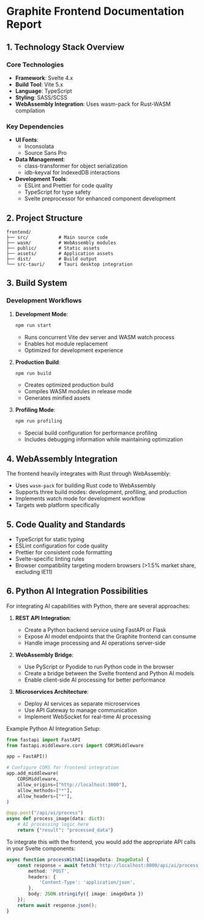 # Graphite Frontend Documentation Report

## 1. Technology Stack Overview

### Core Technologies
- **Framework**: Svelte 4.x
- **Build Tool**: Vite 5.x
- **Language**: TypeScript
- **Styling**: SASS/SCSS
- **WebAssembly Integration**: Uses wasm-pack for Rust-WASM compilation

### Key Dependencies
- **UI Fonts**: 
  - Inconsolata
  - Source Sans Pro
- **Data Management**:
  - class-transformer for object serialization
  - idb-keyval for IndexedDB interactions
- **Development Tools**:
  - ESLint and Prettier for code quality
  - TypeScript for type safety
  - Svelte preprocessor for enhanced component development

## 2. Project Structure

```
frontend/
├── src/           # Main source code
├── wasm/          # WebAssembly modules
├── public/        # Static assets
├── assets/        # Application assets
├── dist/          # Build output
└── src-tauri/     # Tauri desktop integration
```

## 3. Build System

### Development Workflows
1. **Development Mode**:
   ```bash
   npm run start
   ```
   - Runs concurrent Vite dev server and WASM watch process
   - Enables hot module replacement
   - Optimized for development experience

2. **Production Build**:
   ```bash
   npm run build
   ```
   - Creates optimized production build
   - Compiles WASM modules in release mode
   - Generates minified assets

3. **Profiling Mode**:
   ```bash
   npm run profiling
   ```
   - Special build configuration for performance profiling
   - Includes debugging information while maintaining optimization

## 4. WebAssembly Integration

The frontend heavily integrates with Rust through WebAssembly:
- Uses `wasm-pack` for building Rust code to WebAssembly
- Supports three build modes: development, profiling, and production
- Implements watch mode for development workflow
- Targets web platform specifically

## 5. Code Quality and Standards

- TypeScript for static typing
- ESLint configuration for code quality
- Prettier for consistent code formatting
- Svelte-specific linting rules
- Browser compatibility targeting modern browsers (>1.5% market share, excluding IE11)

## 6. Python AI Integration Possibilities

For integrating AI capabilities with Python, there are several approaches:

1. **REST API Integration**:
   - Create a Python backend service using FastAPI or Flask
   - Expose AI model endpoints that the Graphite frontend can consume
   - Handle image processing and AI operations server-side

2. **WebAssembly Bridge**:
   - Use PyScript or Pyodide to run Python code in the browser
   - Create a bridge between the Svelte frontend and Python AI models
   - Enable client-side AI processing for better performance

3. **Microservices Architecture**:
   - Deploy AI services as separate microservices
   - Use API Gateway to manage communication
   - Implement WebSocket for real-time AI processing

Example Python AI Integration Setup:
```python
from fastapi import FastAPI
from fastapi.middleware.cors import CORSMiddleware

app = FastAPI()

# Configure CORS for frontend integration
app.add_middleware(
    CORSMiddleware,
    allow_origins=["http://localhost:3000"],
    allow_methods=["*"],
    allow_headers=["*"],
)

@app.post("/api/ai/process")
async def process_image(data: dict):
    # AI processing logic here
    return {"result": "processed_data"}
```

To integrate this with the frontend, you would add the appropriate API calls in your Svelte components:

```typescript
async function processWithAI(imageData: ImageData) {
    const response = await fetch('http://localhost:8000/api/ai/process', {
        method: 'POST',
        headers: {
            'Content-Type': 'application/json',
        },
        body: JSON.stringify({ image: imageData })
    });
    return await response.json();
}
```
